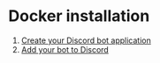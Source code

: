 # Docker installation

1. [Create your Discord bot application](/getting-your-bot-token)
2. [Add your bot to Discord](/invite-url-generator)
